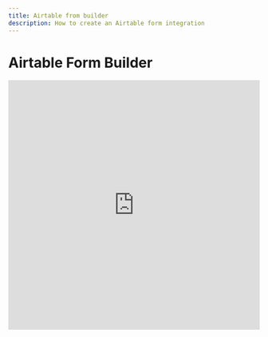 ```yaml
---
title: Airtable from builder
description: How to create an Airtable form integration
---
```

# Airtable Form Builder

<iframe width="100%" height="500" src="https://www.youtube.com/embed/Mz3CJhhuhyo" title="YouTube video player" frameborder="0" allow="accelerometer; autoplay; clipboard-write; encrypted-media; gyroscope; picture-in-picture" allowfullscreen></iframe>